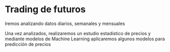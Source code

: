 # Trading de futuros

Iremos analizando datos diarios, semanales y mensuales

Una vez analizados, realizaremos un estudio estadístico de precios y mediante modelos de Machine Learning aplicaremos algunos modelos para predicción de precios
